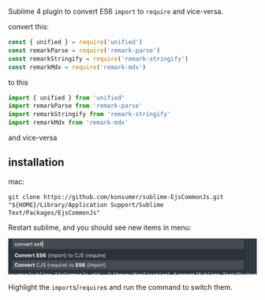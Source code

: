 Sublime 4 plugin to convert ES6 `import` to `require` and vice-versa.

convert this:

```js
const { unified } = require('unified')
const remarkParse = require('remark-parse')
const remarkStringify = require('remark-stringify')
const remarkMdx = require('remark-mdx')
```

to this

```js
import { unified } from 'unified'
import remarkParse from 'remark-parse'
import remarkStringify from 'remark-stringify'
import remarkMdx from 'remark-mdx'
```

and vice-versa

## installation

mac:
```
git clone https://github.com/konsumer/sublime-EjsCommonJs.git "${HOME}/Library/Application Support/Sublime Text/Packages/EjsCommonJs"
```

Restart sublime, and you should see new items in menu:

![screenshot](./screen.png)

Highlight the `import`s/`require`s and run the command to switch them.
